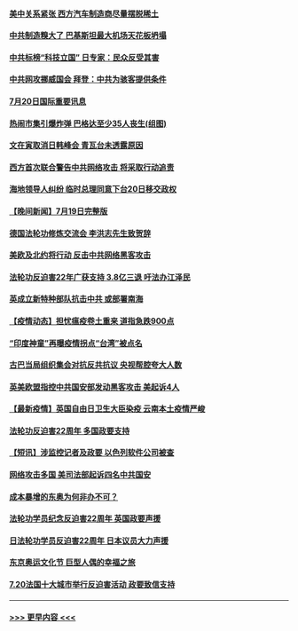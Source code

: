 #### [美中关系紧张 西方汽车制造商尽量摆脱稀土](../pages/prog202/a103169739.md?t=07202051) 
#### [中共制造糗大了 巴基斯坦最大机场天花板坍塌](../pages/prog202/a103169719.md?t=07202051) 
#### [中共标榜“科技立国” 日专家：民众反受其害](../pages/prog202/a103169674.md?t=07202051) 
#### [中共网攻挪威国会 拜登：中共为骇客提供条件](../pages/prog202/a103169670.md?t=07202051) 
#### [7月20日国际重要讯息](../pages/prog202/a103169666.md?t=07202051) 
#### [热闹市集引爆炸弹 巴格达至少35人丧生(组图)](../pages/prog202/a103169665.md?t=07202051) 
#### [文在寅取消日韩峰会 青瓦台未透露原因](../pages/prog202/a103169682.md?t=07202051) 
#### [西方首次联合警告中共网络攻击 将采取行动追责](../pages/prog202/a103169652.md?t=07202051) 
#### [海地领导人纠纷 临时总理同意下台20日移交政权](../pages/prog202/a103169538.md?t=07202051) 
#### [【晚间新闻】7月19日完整版](../pages/prog202/a103169519.md?t=07202051) 
#### [德国法轮功修炼交流会 李洪志先生致贺辞](../pages/prog202/a103169462.md?t=07202051) 
#### [美欧及北约将行动 反击中共网络黑客攻击](../pages/prog202/a103169437.md?t=07202051) 
#### [法轮功反迫害22年广获支持 3.8亿三退 吁法办江泽民](../pages/prog202/a103169410.md?t=07202051) 
#### [英成立新特种部队抗击中共 或部署南海](../pages/prog202/a103169378.md?t=07202051) 
#### [【疫情动态】担忧瘟疫卷土重来 道指急跌900点](../pages/prog202/a103169365.md?t=07202051) 
#### [“印度神童”再曝疫情拐点“台湾”被点名](../pages/prog202/a103169357.md?t=07202051) 
#### [古巴当局组织集会对抗反共抗议 央视帮腔夸大人数](../pages/prog202/a103169334.md?t=07202051) 
#### [英美欧盟指控中共国安部发动黑客攻击 美起诉4人](../pages/prog202/a103169276.md?t=07202051) 
#### [【最新疫情】英国自由日卫生大臣染疫 云南本土疫情严峻](../pages/prog202/a103169147.md?t=07202051) 
#### [法轮功反迫害22周年 多国政要支持](../pages/prog202/a103169143.md?t=07202051) 
#### [【短讯】涉监控记者及政要 以色列软件公司被查](../pages/prog202/a103169132.md?t=07202051) 
#### [网络攻击多国 美司法部起诉四名中共国安](../pages/prog202/a103169145.md?t=07202051) 
#### [成本暴增的东奥为何非办不可？](../pages/prog202/a103169052.md?t=07202051) 
#### [法轮功学员纪念反迫害22周年 英国政要声援](../pages/prog202/a103169029.md?t=07202051) 
#### [日法轮功学员反迫害22周年 日本议员大力声援](../pages/prog202/a103169022.md?t=07202051) 
#### [东京奥运文化节 巨型人偶的幸福之旅](../pages/prog202/a103169017.md?t=07202051) 
#### [7.20法国十大城市举行反迫害活动 政要致信支持](../pages/prog202/a103169020.md?t=07202051) 

----
#### [ >>> 更早内容 <<< ](../indexes/prog202-earlier.md)
